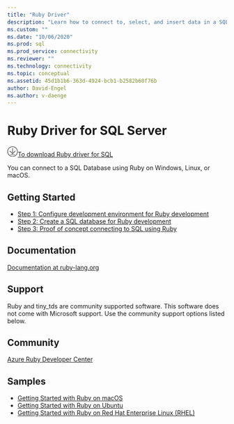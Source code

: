 ```yaml
---
title: "Ruby Driver"
description: "Learn how to connect to, select, and insert data in a SQL Database using Ruby on Windows, Linux, or macOS."
ms.custom: ""
ms.date: "10/06/2020"
ms.prod: sql
ms.prod_service: connectivity
ms.reviewer: ""
ms.technology: connectivity
ms.topic: conceptual
ms.assetid: 45d1b1b6-363d-4924-bcb1-b2582b60f76b
author: David-Engel
ms.author: v-daenge
---
```

# Ruby Driver for SQL Server

![Download-DownArrow-Circled](../../ssms/media/download-icon.png)[To download Ruby driver for SQL](../sql-connection-libraries.md#anchor-20-drivers-relational-access)

You can connect to a SQL Database using Ruby on Windows, Linux, or macOS.
  
## Getting Started  

* [Step 1: Configure development environment for Ruby development](step-1-configure-development-environment-for-ruby-development.md)  
* [Step 2: Create a SQL database for Ruby development](step-2-create-a-sql-database-for-ruby-development.md)  
* [Step 3: Proof of concept connecting to SQL using Ruby](step-3-proof-of-concept-connecting-to-sql-using-ruby.md)  
  
## Documentation  

[Documentation at ruby-lang.org](https://www.ruby-lang.org/en/documentation/)  
  
## Support

Ruby and tiny_tds are community supported software. This software does not come with Microsoft support. Use the community support options listed below.

## Community  

[Azure Ruby Developer Center](https://azure.microsoft.com/develop/ruby/)  
  
## Samples

* [Getting Started with Ruby on macOS](https://www.microsoft.com/sql-server/developer-get-started/ruby/mac/)
* [Getting Started with Ruby on Ubuntu](https://www.microsoft.com/sql-server/developer-get-started/ruby/ubuntu/)
* [Getting Started with Ruby on Red Hat Enterprise Linux (RHEL)](https://www.microsoft.com/sql-server/developer-get-started/ruby/rhel/)

